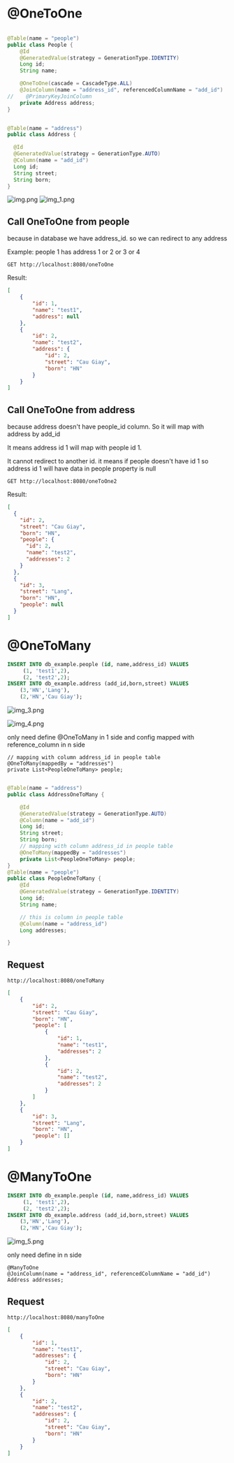 # @OneToOne

```java

@Table(name = "people")
public class People {
    @Id
    @GeneratedValue(strategy = GenerationType.IDENTITY)
    Long id;
    String name;

    @OneToOne(cascade = CascadeType.ALL)
    @JoinColumn(name = "address_id", referencedColumnName = "add_id")
//    @PrimaryKeyJoinColumn
    private Address address;
}


@Table(name = "address")
public class Address {

  @Id
  @GeneratedValue(strategy = GenerationType.AUTO)
  @Column(name = "add_id")
  Long id;
  String street;
  String born;
}
```
![img.png](img.png)
![img_1.png](img_1.png)

## Call OneToOne from people

because in database we have address_id. so we can redirect to any address

Example: people 1 has address 1 or 2 or 3 or 4

    GET http://localhost:8080/oneToOne

Result:

```json
[
    {
        "id": 1,
        "name": "test1",
        "address": null
    },
    {
        "id": 2,
        "name": "test2",
        "address": {
            "id": 2,
            "street": "Cau Giay",
            "born": "HN"
        }
    }
]
```
## Call OneToOne from address
because address doesn't have people_id column. So it will map with address by add_id

It means address id 1 will map with people id 1.

It cannot redirect to another id. it means if people doesn't have id 1 so address id 1 will have data in people property is null


    GET http://localhost:8080/oneToOne2

Result:

```json
[
  {
    "id": 2,
    "street": "Cau Giay",
    "born": "HN",
    "people": {
      "id": 2,
      "name": "test2",
      "addresses": 2
    }
  },
  {
    "id": 3,
    "street": "Lang",
    "born": "HN",
    "people": null
  }
]
```


# @OneToMany


```sql
INSERT INTO db_example.people (id, name,address_id) VALUES
	 (1, 'test1',2),
	 (2, 'test2',2);
INSERT INTO db_example.address (add_id,born,street) VALUES
    (3,'HN','Lang'),
    (2,'HN','Cau Giay');


```
![img_3.png](img_3.png)


![img_4.png](img_4.png)


only need define @OneToMany in 1 side and config mapped with reference_column in n side

    // mapping with column address_id in people table
    @OneToMany(mappedBy = "addresses")
    private List<PeopleOneToMany> people;

```java

@Table(name = "address")
public class AddressOneToMany {

    @Id
    @GeneratedValue(strategy = GenerationType.AUTO)
    @Column(name = "add_id")
    Long id;
    String street;
    String born;
    // mapping with column address_id in people table
    @OneToMany(mappedBy = "addresses")
    private List<PeopleOneToMany> people;
}
@Table(name = "people")
public class PeopleOneToMany {
    @Id
    @GeneratedValue(strategy = GenerationType.IDENTITY)
    Long id;
    String name;

    // this is column in people table
    @Column(name = "address_id")
    Long addresses;

}
```
## Request

    http://localhost:8080/oneToMany

```json
[
    {
        "id": 2,
        "street": "Cau Giay",
        "born": "HN",
        "people": [
            {
                "id": 1,
                "name": "test1",
                "addresses": 2
            },
            {
                "id": 2,
                "name": "test2",
                "addresses": 2
            }
        ]
    },
    {
        "id": 3,
        "street": "Lang",
        "born": "HN",
        "people": []
    }
]
```

# @ManyToOne

```sql
INSERT INTO db_example.people (id, name,address_id) VALUES
	 (1, 'test1',2),
	 (2, 'test2',2);
INSERT INTO db_example.address (add_id,born,street) VALUES
    (3,'HN','Lang'),
    (2,'HN','Cau Giay');


```
![img_5.png](img_5.png)

only need define in n side

    @ManyToOne
    @JoinColumn(name = "address_id", referencedColumnName = "add_id")
    Address addresses;


## Request

    http://localhost:8080/manyToOne

```json
[
    {
        "id": 1,
        "name": "test1",
        "addresses": {
            "id": 2,
            "street": "Cau Giay",
            "born": "HN"
        }
    },
    {
        "id": 2,
        "name": "test2",
        "addresses": {
            "id": 2,
            "street": "Cau Giay",
            "born": "HN"
        }
    }
]
```